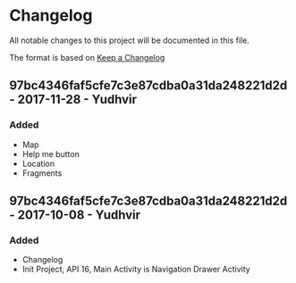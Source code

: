 # Changelog
All notable changes to this project will be documented in this file.

The format is based on [Keep a Changelog](http://keepachangelog.com/en/1.0.0/)
## 97bc4346faf5cfe7c3e87cdba0a31da248221d2d - 2017-11-28 - Yudhvir
### Added
- Map
- Help me button
- Location
- Fragments

## 97bc4346faf5cfe7c3e87cdba0a31da248221d2d - 2017-10-08 - Yudhvir
### Added
- Changelog
- Init Project, API 16, Main Activity is Navigation Drawer Activity
